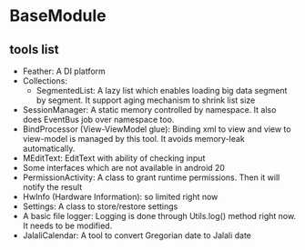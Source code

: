 # BaseModule

## tools list
- Feather: A DI platform
- Collections:
    - SegmentedList: A lazy list which enables loading big data segment by segment. It support aging mechanism to shrink list size
- SessionManager: A static memory controlled by namespace. It also does EventBus job over namespace too.
- BindProcessor (View-ViewModel glue): Binding xml to view and view to view-model is managed by this tool. It avoids memory-leak automatically.
- MEditText: EditText with ability of checking input
- Some interfaces which are not available in android 20
- PermissionActivity: A class to grant runtime permissions. Then it will notify the result
- HwInfo (Hardware Information): so limited right now
- Settings: A class to store/restore settings
- A basic file logger: Logging is done through Utils.log() method right now. It needs to be modified.
- JalaliCalendar: A tool to convert Gregorian date to Jalali date 